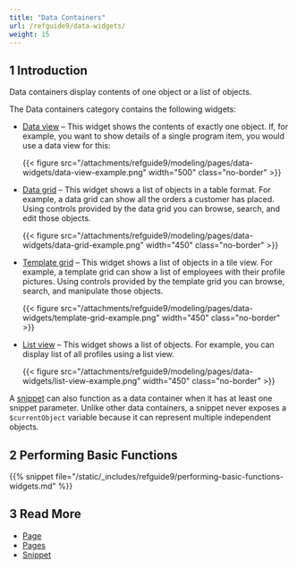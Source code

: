 ```yaml
---
title: "Data Containers"
url: /refguide9/data-widgets/
weight: 15
---
```


## 1 Introduction

Data containers display contents of one object or a list of objects. 

The Data containers category contains the following widgets:

* [Data view](/refguide9/data-view/) – This widget shows the contents of exactly one object. If, for example, you want to show details of a single program item, you would use a data view for this:

    {{< figure src="/attachments/refguide9/modeling/pages/data-widgets/data-view-example.png"   width="500"  class="no-border" >}}

* [Data grid](/refguide9/data-grid/) – This widget shows a list of objects in a table format. For example, a data grid can show all the orders a customer has placed. Using controls provided by the data grid you can browse, search, and edit those objects.

    {{< figure src="/attachments/refguide9/modeling/pages/data-widgets/data-grid-example.png"   width="450"  class="no-border" >}}

* [Template grid](/refguide9/template-grid/) – This widget shows a list of objects in a tile view. For example, a template grid can show a list of employees with their profile pictures. Using controls provided by the template grid you can browse, search, and manipulate those objects.

    {{< figure src="/attachments/refguide9/modeling/pages/data-widgets/template-grid-example.png"   width="450"  class="no-border" >}}

* [List view](/refguide9/list-view/) – This widget shows a list of objects. For example, you can display list of all profiles using a list view. 

    {{< figure src="/attachments/refguide9/modeling/pages/data-widgets/list-view-example.png"   width="450"  class="no-border" >}}

A [snippet](/refguide9/snippet/) can also function as a data container when it has at least one snippet parameter. Unlike other data containers, a snippet never exposes a `$currentObject` variable because it can represent multiple independent objects.

## 2 Performing Basic Functions

{{% snippet file="/static/_includes/refguide9/performing-basic-functions-widgets.md" %}}

## 3 Read More

* [Page](/refguide9/page/)
* [Pages](/refguide9/pages/)
* [Snippet](/refguide9/snippet/)

